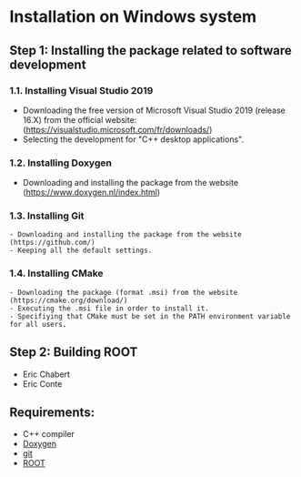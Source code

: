 # Installation on Windows system

## Step 1: Installing the package related to software development

 ### 1.1. Installing Visual Studio 2019
 
  - Downloading the free version of Microsoft Visual Studio 2019 (release 16.X) from the official website: (https://visualstudio.microsoft.com/fr/downloads/)
  - Selecting the development for "C++ desktop applications".
 
 ### 1.2. Installing Doxygen
 
   - Downloading and installing the package from the website (https://www.doxygen.nl/index.html)
 
 ### 1.3. Installing Git
 
    - Downloading and installing the package from the website (https://github.com/)
	- Keeping all the default settings.
	
 ### 1.4. Installing CMake
 
    - Downloading the package (format .msi) from the website (https://cmake.org/download/)
	- Executing the .msi file in order to install it.
	- Specifiying that CMake must be set in the PATH environment variable for all users.  
 
## Step 2: Building ROOT
 
  - Eric Chabert
  - Eric Conte


## Requirements:
  - C++ compiler
  - [Doxygen](https://www.doxygen.nl/index.html)
  - [git](https://github.com/)
  - [ROOT](https://root.cern.ch/)


